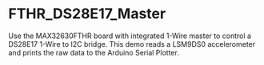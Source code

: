 # FTHR_DS28E17_Master
Use the MAX32630FTHR board  with integrated 1-Wire master to control a DS28E17 1-Wire to I2C bridge. This demo reads a LSM9DS0 accelerometer and prints the raw data to the Arduino Serial Plotter.
